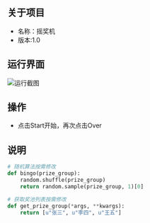 ## 关于项目
- 名称：摇奖机
- 版本:1.0

## 运行界面
![运行截图](https://upload-images.jianshu.io/upload_images/19864412-92057bcd764d1751.png?imageMogr2/auto-orient/strip%7CimageView2/2/w/1240)

## 操作
- 点击Start开始，再次点击Over
## 说明

```python
# 随机算法按需修改
def bingo(prize_group):
    random.shuffle(prize_group)
    return random.sample(prize_group, 1)[0]
 ```
```python
# 获取奖池列表按需修改
def get_prize_group(*args, **kwargs):
    return [u"张三", u"李四", u"王五"]